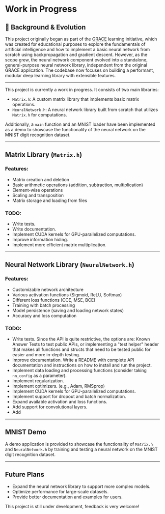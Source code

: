 # Work in Progress

## 📘 Background & Evolution
This project originally began as part of the [GRACE](https://github.com/Fairswing/Grace) learning initiative, which was created for educational purposes to explore the fundamentals of artificial intelligence and how to implement a basic neural network from scratch using backpropagation and gradient descent.
However, as the scope grew, the neural network component evolved into a standalone, general-purpose neural network library, independent from the original GRACE application. The codebase now focuses on building a performant, modular deep learning library with extensible features.


---

This project is currently a work in progress. It consists of two main libraries:

- `Matrix.h`: A custom matrix library that implements basic matrix operations.
- `NeuralNetwork.h`: A neural network library built from scratch that utilizes `Matrix.h` for computations.

Additionally, a `main` function and an MNIST loader have been implemented as a demo to showcase the functionality of the neural network on the MNIST digit recognition dataset.

---

## Matrix Library (`Matrix.h`)

### Features:
- Matrix creation and deletion
- Basic arithmetic operations (addition, subtraction, multiplication)
- Element-wise operations
- Scaling and transposition
- Matrix storage and loading from files

### TODO:
- Write tests.
- Write documentation.
- Implement CUDA kernels for GPU-parallelized computations.
- Improve information hiding.
- Implement more efficient matrix multiplication.

---

## Neural Network Library (`NeuralNetwork.h`)

### Features:
- Customizable network architecture
- Various activation functions (Sigmoid, ReLU, Softmax)
- Different loss functions (CCE, MSE, BCE)
- Training with batch processing
- Model persistence (saving and loading network states)
- Accuracy and loss computation

### TODO:
- Write tests. Since the API is quite restrictive, the options are: Known Answer Tests to test public APIs, or implementing a "test helper" header that makes all functions and structs that need to be tested public for easier and more in-depth testing.
- Improve documentation. Write a README with complete API documentation and instructions on how to install and run the project.
- Implement data loading and processing functions (consider taking `nn_config` as a parameter).
- Implement regularization.
- Implement optimizers. (e.g., Adam, RMSprop)
- Implement CUDA kernels for GPU-parallelized computations.
- Implement support for dropout and batch normalization.
- Expand available activation and loss functions.
- Add support for convolutional layers.
- Add
---

## MNIST Demo

A demo application is provided to showcase the functionality of `Matrix.h` and `NeuralNetwork.h` by training and testing a neural network on the MNIST digit recognition dataset.

---

## Future Plans
- Expand the neural network library to support more complex models.
- Optimize performance for large-scale datasets.
- Provide better documentation and examples for users.

This project is still under development, feedback is very welcome!
